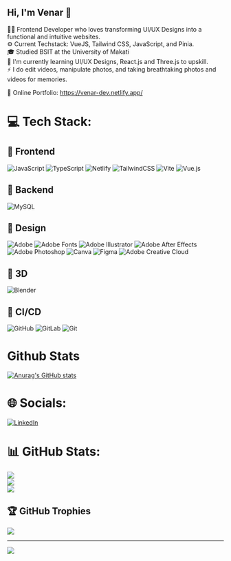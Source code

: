 ## Hi, I'm Venar 👋


👩‍💻 Frontend Developer who loves transforming UI/UX Designs into a functional and intuitive websites. <br/>
⚙️ Current Techstack: VueJS, Tailwind CSS, JavaScript, and Pinia. <br/>
🎓 Studied BSIT at the University of Makati<br/>
🌱 I'm currently learning UI/UX Designs, React.js and Three.js to upskill.<br/>
⚡ I do edit videos, manipulate photos, and taking breathtaking photos and videos for memories.<br/>

💬 Online Portfolio: https://venar-dev.netlify.app/<br/>

# 💻 Tech Stack:

## 🔗 Frontend
![JavaScript](https://img.shields.io/badge/javascript-%23323330.svg?style=for-the-badge&logo=javascript&logoColor=%23F7DF1E) ![TypeScript](https://img.shields.io/badge/typescript-%23007ACC.svg?style=for-the-badge&logo=typescript&logoColor=white) ![Netlify](https://img.shields.io/badge/netlify-%23000000.svg?style=for-the-badge&logo=netlify&logoColor=#00C7B7) ![TailwindCSS](https://img.shields.io/badge/tailwindcss-%2338B2AC.svg?style=for-the-badge&logo=tailwind-css&logoColor=white) ![Vite](https://img.shields.io/badge/vite-%23646CFF.svg?style=for-the-badge&logo=vite&logoColor=white) ![Vue.js](https://img.shields.io/badge/vue.js-%2335495e.svg?style=for-the-badge&logo=vuedotjs&logoColor=%234FC08D) 

## 🔗 Backend
![MySQL](https://img.shields.io/badge/mysql-4479A1.svg?style=for-the-badge&logo=mysql&logoColor=white) 

## 🔗 Design 
![Adobe](https://img.shields.io/badge/adobe-%23FF0000.svg?style=for-the-badge&logo=adobe&logoColor=white) ![Adobe Fonts](https://img.shields.io/badge/Adobe%20Fonts-000B1D.svg?style=for-the-badge&logo=Adobe%20Fonts&logoColor=white) ![Adobe Illustrator](https://img.shields.io/badge/adobe%20illustrator-%23FF9A00.svg?style=for-the-badge&logo=adobe%20illustrator&logoColor=white) ![Adobe After Effects](https://img.shields.io/badge/Adobe%20After%20Effects-9999FF.svg?style=for-the-badge&logo=Adobe%20After%20Effects&logoColor=white) ![Adobe Photoshop](https://img.shields.io/badge/adobe%20photoshop-%2331A8FF.svg?style=for-the-badge&logo=adobe%20photoshop&logoColor=white) ![Canva](https://img.shields.io/badge/Canva-%2300C4CC.svg?style=for-the-badge&logo=Canva&logoColor=white) ![Figma](https://img.shields.io/badge/figma-%23F24E1E.svg?style=for-the-badge&logo=figma&logoColor=white) ![Adobe Creative Cloud](https://img.shields.io/badge/Adobe%20Creative%20Cloud-DA1F26.svg?style=for-the-badge&logo=Adobe%20Creative%20Cloud&logoColor=white) 

## 🔗 3D
![Blender](https://img.shields.io/badge/blender-%23F5792A.svg?style=for-the-badge&logo=blender&logoColor=white) 

## 🔗 CI/CD
![GitHub](https://img.shields.io/badge/github-%23121011.svg?style=for-the-badge&logo=github&logoColor=white) 
![GitLab](https://img.shields.io/badge/gitlab-%23181717.svg?style=for-the-badge&logo=gitlab&logoColor=white) 
![Git](https://img.shields.io/badge/git-%23F05033.svg?style=for-the-badge&logo=git&logoColor=white) 

<!-- ![Riot Games](https://img.shields.io/badge/riotgames-D32936.svg?style=for-the-badge&logo=riotgames&logoColor=white) -->


# Github Stats
[![Anurag's GitHub stats](https://github-readme-stats.vercel.app/api?username=vnrocnr)](https://github.com/anuraghazra/github-readme-stats)


# 🌐 Socials:
[![LinkedIn](https://img.shields.io/badge/LinkedIn-%230077B5.svg?logo=linkedin&logoColor=white)](https://linkedin.com/in/https://www.linkedin.com/in/venarocenar/) 

# 📊 GitHub Stats:
![](https://github-readme-stats.vercel.app/api?username=vnrocnr&theme=dark&hide_border=false&include_all_commits=false&count_private=false)<br/>
![](https://nirzak-streak-stats.vercel.app/?user=vnrocnr&theme=dark&hide_border=false)<br/>
![](https://github-readme-stats.vercel.app/api/top-langs/?username=vnrocnr&theme=dark&hide_border=false&include_all_commits=false&count_private=false&layout=compact)

## 🏆 GitHub Trophies
![](https://github-profile-trophy.vercel.app/?username=vnrocnr&theme=radical&no-frame=false&no-bg=false&margin-w=4)

---
[![](https://visitcount.itsvg.in/api?id=vnrocnr&icon=0&color=0)](https://visitcount.itsvg.in)

<!-- Proudly created with GPRM ( https://gprm.itsvg.in ) -->


